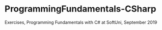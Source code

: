 # ProgrammingFundamentals-CSharp
Exercises, Programming Fundamentals with C# at SoftUni, September 2019
